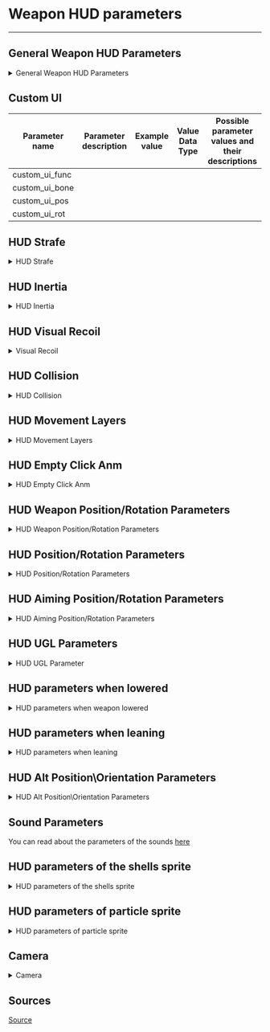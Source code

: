 # Weapon HUD parameters

___

## General Weapon HUD Parameters

<details>
    <summary>General Weapon HUD Parameters</summary>

\[wpn_*weapon name*_hud]:

| Parameter name | Parameter description | Example value | Value Data Type | Possible parameter values and their descriptions |
|---|---|---|:---:|---|
| item_visual | Weapon [hud model](../../../../glossary/glossary.md#_hud) | anomaly_weapons\wpn_akm\wpn_akm_hud.ogf |  | File path relative to the gamedata\meshes folder |
| attach_place_idx |  | 0 |  |  |
| zoom_hide_crosshair | Hide crosshair when aiming | true |  | true - 1 - on (Yes)<br> false - 0 - off (No) |
| hud_fov_addition_modifier |  |  |  |  |

</details>

## Custom UI

| Parameter name | Parameter description | Example value | Value Data Type | Possible parameter values and their descriptions |
|---|---|---|:---:|---|
| custom_ui_func |  |  |  |  |
| custom_ui_bone |  |  |  |  |
| custom_ui_pos |  |  |  |  |
| custom_ui_rot |  |  |  |  |

## HUD Strafe

<details>
    <summary>HUD Strafe</summary>

```admonish info
Strafe works when moving the character (WASD)
```

| Parameter name | Parameter description | Example value | Value Data Type | Possible parameter values and their descriptions |
|---|---|---|:---:|---|
| strafe_enabled | Enabling Strafe | true |  | true - 1 - on (Yes)<br> false - 0 - off (No) |
| strafe_hud_offset_pos | HUD position | 0,0.002,0 |  | X - (`-`) left / (`+`) right<br> Y - (`+`) up / (`-`) down<br> Z - (`-`) forward / (`+`) backward |
| strafe_hud_offset_rot | HUD rotation | 1,-0.75,4.5 |  | X - (`+`) left / (`-`) right<br> Y - (`+`) up / (`-`) down<br> Z - (`-`) roll to the right / (`+`) roll to the left |
| strafe_hud_offset_pos_16x9 | HUD position 16x9 | 0,0.0023,0 |  | X - (`-`) left / (`+`) right<br> Y - (`+`) up / (`-`) down<br> Z - (`-`) forward / (`+`) backward |
| strafe_hud_offset_rot_16x9 | HUD rotation 16x9 | 1,-1,5 |  | X - (`+`) left / (`-`) right<br> Y - (`+`) up / (`-`) down<br> Z - (`-`) roll to the right / (`+`) roll to the left |
| strafe_aim_enabled | Enabling Aim Strafe | true |  | true - 1 - on (Yes)<br> false - 0 - off (No) |
| strafe_aim_hud_offset_pos | HUD position while aiming | 0,0.002,0 |  | X - (`-`) left / (`+`) right<br> Y - (`+`) up / (`-`) down<br> Z - (`-`) forward / (`+`) backward |
| strafe_aim_hud_offset_rot | HUD rotation while aiming | 0,-0.3,1.25 |  | X - (`+`) left / (`-`) right<br> Y - (`+`) up / (`-`) down<br> Z - (`-`) roll to the right / (`+`) roll to the left |
| strafe_aim_hud_offset_pos_16x9 | HUD position while aiming 16x9 | 0,0.0023,0 |  | X - (`-`) left / (`+`) right<br> Y - (`+`) up / (`-`) down<br> Z - (`-`) forward / (`+`) backward |
| strafe_aim_hud_offset_rot_16x9 | HUD rotation while aiming 16x9 | 0,-0.5,1.75 |  | X - (`+`) left / (`-`) right<br> Y - (`+`) up / (`-`) down<br> Z - (`-`) roll to the right / (`+`) roll to the left |
| strafe_transition_time | time to return to the original weapon position (the longer the time, the slower the return) | 0.75 |  |  |
| strafe_aim_transition_time | time to return to the original weapon position (the longer the time, the slower the return) | 0.35 |  |  |
| strafe_cam_limit_aim_factor |  | 0.9 |  |  |
| strafe_cam_min_angle |  | 0 |  |  |

</details>

## HUD Inertia

<details>
    <summary>HUD Inertia</summary>

```admonish info
Inertia works when moving the mouse
```

| Parameter name | Parameter description | Example value | Value Data Type | Possible parameter values and their descriptions |
|---|---|---|:---:|---|
| inertion_min_angle_aim |  | 0 |  |  |
| inertion_offset_LRUD | HUD inertia | 0.011, 0.011, 0.01, 0.005 | Vector4 | L - (`-`) left / (`+`) right<br> R - (`-`) right / (`+`) left<br> U - (`-`) up / (`+`) down<br> D - (`-`) down / (`+`) up |
| inertion_offset_LRUD_aim | HUD inertia when aim | 0.011, 0.011, 0.01, 0.005 | Vector4 | L - (`-`) left / (`+`) right<br> R - (`-`) right / (`+`) left<br> U - (`-`) up / (`+`) down<br> D - (`-`) down / (`+`) up |

</details>

## HUD Visual Recoil

<details>
    <summary>Visual Recoil</summary>

| Parameter name | Parameter description | Example value | Value Data Type | Possible parameter values and their descriptions |
|---|---|---|:---:|---|
| shooting_hud_effect | Enable Visual Recoil | true |  | true - 1 - on (Yes)<br> false - 0 - off (No) |
| shooting_max_LRUD | Maximum LRUD position when firing | 0.005,0.005,0.005,0 |  | L - (`-`) left / (`+`) right<br> R - (`-`) right / (`+`) left<br> U - (`-`) up / (`+`) down<br> D - (`-`) down / (`+`) up |
| shooting_max_LRUD_aim | Maximum LRUD position when firing while aim | 0.0025,0.0025,0,0 |  | L - (`-`) left / (`+`) right<br> R - (`-`) right / (`+`) left<br> U - (`-`) up / (`+`) down<br> D - (`-`) down / (`+`) up |
| shooting_backward_offset |  | 0.02,0.015 |  |  |
| shooting_ret_speed | time to return to the original weapon position (the longer the time, the slower the return) | 7.5 |  |  |
| shooting_ret_aim_speed | time to return to the original weapon position (the longer the time, the slower the return) | 15 |  |  |
| shooting_min_LRUD_power |  | 0.01 |  |  |

</details>

## HUD Collision

<details>
    <summary>HUD Collision</summary>

| Parameter name | Parameter description | Example value | Value Data Type | Possible parameter values and their descriptions |
|---|---|---|:---:|---|
| nearwall_dist_min | Minimum distance at which the collision starts to work |  |  |  |
| nearwall_dist_max | Maximum distance at which the collision works |  |  |  |
| nearwall_target_hud_fov | How much is the maximal shift of the hud fov |  |  |  |
| nearwall_speed_mod | Shift speed |  |  |  |

</details>

## HUD Movement Layers

<details>
    <summary>HUD Movement Layers</summary>

| Parameter name | Parameter description | Example value | Value Data Type | Possible parameter values and their descriptions |
|---|---|---|:---:|---|
| movement_layer_0 | aim walk | movement\aim_walk.anm | path and animation name |  |
| movement_layer_1 | aim crouch | movement\aim_walk.anm | path and animation name |  |
| movement_layer_2 | crouch | movement\newwalk.anm | path and animation name |  |
| movement_layer_3 | walk | movement\newwalk.anm | path and animation name |  |
| movement_layer_4 | run | movement\newwalk.anm | path and animation name |  |
| movement_layer_5 | sprint | movement\newrunreload.anm | path and animation name |  |

</details>

## HUD Empty Click Anm

<details>
    <summary>HUD Empty Click Anm</summary>

```admonish info
Weapon animation settings when attempting to shoot with an empty magazine (camera animation is used)
```

| Parameter name | Parameter description | Example value | Value Data Type | Possible parameter values and their descriptions |
|---|---|---|:---:|---|
| empty_click_anm | Weapon animation when attempting to shoot with an empty magazine | script\misfire.anm | path and animation name |  |
| empty_click_anm_speed | Animation speed | 2 | - |  |
| empty_click_anm_power | Animation power | 1 | - |  |

</details>

## HUD Weapon Position/Rotation Parameters

<details>
    <summary>HUD Weapon Position/Rotation Parameters</summary>

| Parameter name | Parameter description | Example value | Value Data Type | Possible parameter values and their descriptions |
|---|---|---|:---:|---|
| item_position | weapon position in relation to the arms | 0, 0, 0 |  | X - (`-`) left / (`+`) right<br> Y - (`+`) up / (`-`) down<br> Z - (`-`) forward / (`+`) backward |
| item_orientation | weapon orientation in relation to the arms | 0, 0, 0 |  | X - (`+`) left / (`-`) right<br> Y - (`+`) up / (`-`) down<br> Z - (`-`) roll to the right / (`+`) roll to the left |

</details>

## HUD Position/Rotation Parameters

<details>
    <summary>HUD Position/Rotation Parameters</summary>

| Parameter name | Parameter description | Example value | Value Data Type | Possible parameter values and their descriptions |
|---|---|---|:---:|---|
| hands_position | Hands and weapon position | -0.072, -0.15, 0.1 |  | X - (`-`) left / (`+`) right<br> Y - (`+`) up / (`-`) down<br> Z - (`-`) forward / (`+`) backward |
| hands_position_16x9 | Hands and weapon position for 16x9 monitors | -0.072, -0.15, 0.1 |  | X - (`-`) left / (`+`) right<br> Y - (`+`) up / (`-`) down<br> Z - (`-`) forward / (`+`) backward |
| hands_orientation | direction (orientation) of the hands and arms | 0.55, 2.39, 0.15 |  | X - (`+`) left / (`-`) right<br> Y - (`+`) up / (`-`) down<br> Z - (`-`) roll to the right / (`+`) roll to the left |
| hands_orientation_16x9 | direction (orientation) of arms and weapons for 16x9 monitors | 0.55, 2.39, 0.15 |  | X - (`+`) left / (`-`) right<br> Y - (`+`) up / (`-`) down<br> Z - (`-`) roll to the right / (`+`) roll to the left |

</details>

## HUD Aiming Position/Rotation Parameters

<details>
    <summary>HUD Aiming Position/Rotation Parameters</summary>

| Parameter name | Parameter description | Example value | Value Data Type | Possible parameter values and their descriptions |
|---|---|---|:---:|---|
| aim_hud_offset_pos | aiming shift | -0.0818, 0.05494, -0.25 |  | X - (`-`) left / (`+`) right<br> Y - (`+`) up / (`-`) down<br> Z - (`-`) forward / (`+`) backward |
| aim_hud_offset_pos_16x9 | aiming hand shift for 16x9 monitors | -0.0818, 0.05494, -0.25 |  | X - (`-`) left / (`+`) right<br> Y - (`+`) up / (`-`) down<br> Z - (`-`) forward / (`+`) backward |
| aim_hud_offset_rot | orientation of the arms with the weapon when aiming | 0.0407, 0.00886, -0.00495 |  | X - (`+`) left / (`-`) right<br> Y - (`+`) up / (`-`) down<br> Z - (`-`) roll to the right / (`+`) roll to the left |
| aim_hud_offset_rot_16x9 | aiming hand orientation for 16x9 monitors | 0.0407, 0.00886, -0.00495 |  | X - (`+`) left / (`-`) right<br> Y - (`+`) up / (`-`) down<br> Z - (`-`) roll to the right / (`+`) roll to the left |

</details>

## HUD UGL Parameters

<details>
    <summary>HUD UGL Parameter</summary>

| Parameter name | Parameter description | Example value | Value Data Type | Possible parameter values and their descriptions |
|---|---|---|:---:|---|
| gl_hud_offset_pos | gun arm displacement when aiming from the holster | -0.0491, 0.005, -0.155 |  | X - (`-`) left / (`+`) right<br> Y - (`+`) up / (`-`) down<br> Z - (`-`) forward / (`+`) backward |
| gl_hud_offset_pos_16x9 | gun hand offset when aiming from the arming cradle for 16x9 monitors | -0.0491, 0.005, -0.155 |  | X - (`-`) left / (`+`) right<br> Y - (`+`) up / (`-`) down<br> Z - (`-`) forward / (`+`) backward |
| gl_hud_offset_rot | the orientation of the arms with the weapon when aiming from the arming cube | -0.067, 0.0063, -0.02 |  | X - (`+`) left / (`-`) right<br> Y - (`+`) up / (`-`) down<br> Z - (`-`) roll to the right / (`+`) roll to the left |
| gl_hud_offset_rot_16x9 | orientation of the arms with weapon when aiming from the arming cube for 16x9 monitors | -0.067, 0.0063, -0.02 |  | X - (`+`) left / (`-`) right<br> Y - (`+`) up / (`-`) down<br> Z - (`-`) roll to the right / (`+`) roll to the left |

</details>

## HUD parameters when lowered

<details>
    <summary>HUD parameters when weapon lowered</summary>

| Parameter name | Parameter description | Example value | Value Data Type | Possible parameter values and their descriptions |
|---|---|---|:---:|---|
| safemode_anm | Weapon animation when weapon goes to safe mode (camera animation is used) | script\to_lower.anm | path and animation name |  |
| safemode_anm_speed |  | 1.2 |  |  |
| safemode_anm_power |  | 1 |  |  |
| safemode_anm2 | Weapon animation when weapon comes out of safe mode (camera animation is used) | script\from_lower.anm | path and animation name |  |
| safemode_anm_speed2 |  | 1.3 |  |  |
| safemode_anm_power2 |  | 0.6 |  |  |
| lowered_hud_offset_pos | Position of arms and hands when the weapon is lowered | 0, 0, 0 |  | X - (`-`) left / (`+`) right<br> Y - (`+`) up / (`-`) down<br> Z - (`-`) forward / (`+`) backward |
| lowered_hud_offset_rot | Rotation of arms and hands when the weapon is lowered | 0, 0, 0 |  | X - (`+`) left / (`-`) right<br> Y - (`+`) up / (`-`) down<br> Z - (`-`) roll to the right / (`+`) roll to the left |
| lowered_hud_offset_pos_16x9 | Position of arms and hands when the weapon is lowered | 0, 0, 0 |  | X - (`-`) left / (`+`) right<br> Y - (`+`) up / (`-`) down<br> Z - (`-`) forward / (`+`) backward |
| lowered_hud_offset_rot_16x9 | Rotation of arms and hands when the weapon is lowered | 0, 0, 0 |  | X - (`+`) left / (`-`) right<br> Y - (`+`) up / (`-`) down<br> Z - (`-`) roll to the right / (`+`) roll to the left |

</details>

## HUD parameters when leaning

<details>
    <summary>HUD parameters when leaning</summary>

| Parameter name | Parameter description | Example value | Value Data Type | Possible parameter values and their descriptions |
|---|---|---|:---:|---|
| lean_hud_offset_pos | Weapon and arm positions when the character is leaning | 0, 0, 0 |  | X - (`-`) left / (`+`) right<br> Y - (`+`) up / (`-`) down<br> Z - (`-`) forward / (`+`) backward |
| lean_hud_offset_rot | Weapon and arm rotation when the character is leaning | 0, 0, 0 |  | X - (`+`) left / (`-`) right<br> Y - (`+`) up / (`-`) down<br> Z - (`-`) roll to the right / (`+`) roll to the left |
| lean_hud_offset_pos_16x9 | Weapon and arm positions when the character is leaning | 0, 0, 0 |  | X - (`-`) left / (`+`) right<br> Y - (`+`) up / (`-`) down<br> Z - (`-`) forward / (`+`) backward |
| lean_hud_offset_rot_16x9 | Weapon and arm rotation when the character is leaning | 0, 0, 0 |  | X - (`+`) left / (`-`) right<br> Y - (`+`) up / (`-`) down<br> Z - (`-`) roll to the right / (`+`) roll to the left |

</details>

## HUD Alt Position\Orientation Parameters

<details>
    <summary>HUD Alt Position\Orientation Parameters</summary>

| Parameter name | Parameter description | Example value | Value Data Type | Possible parameter values and their descriptions |
|---|---|---|:---:|---|
| aim_hud_offset_alt_pos | Alternative aim offset position | 0, 0, 0 |  | X - (`+`) left / (`-`) right<br> Y - (`+`) up / (`-`) down<br> Z - (`-`) roll to the right / (`+`) roll to the left |
| aim_hud_offset_alt_rot | Alternative aim offset rotation | 0, 0, 0 |  | X - (`+`) left / (`-`) right<br> Y - (`+`) up / (`-`) down<br> Z - (`-`) roll to the right / (`+`) roll to the left |
| scope_zoom_factor_alt |  |  |  |  |

</details>

## Sound Parameters

You can read about the parameters of the sounds [here](weapon_sounds.ltx.md)

## HUD parameters of the shells sprite

<details>
    <summary>HUD parameters of the shells sprite</summary>

| Parameter name | Parameter description | Example value | Value Data Type | Possible parameter values and their descriptions |
|---|---|---|:---:|---|
| shell_bone | bone which will be considered the origin of coordinates for the shell sprite in 1st person view | wpn_body | Bone Name |  |
| shell_dir | the offset parameter of the shells after departure, in 1st person view | 0, 1, 0 |  | X - (`-`) left / (`+`) right<br> Y - (`+`) up / (`-`) down<br> Z - (`-`) forward / (`+`) backward |
| shell_point | Coordinates of the bullets ejection point in 1st person view | 0, 0.064, 0.19 |  | X - (`-`) left / (`+`) right<br> Y - (`+`) up / (`-`) down<br> Z - (`-`) forward / (`+`) backward |

</details>

## HUD parameters of particle sprite

<details>
    <summary>HUD parameters of particle sprite</summary>

| Parameter name | Parameter description | Example value | Value Data Type | Possible parameter values and their descriptions |
|---|---|---|:---:|---|
| fire_bone | the name of the fire particle bone of the weapon hud-model | wpn_body |  | Bone Name |
| fire_bone2 | UGL fire particle bone | wpn_body |  | Bone Name |
| fire_point | coordinates of the fire particle, when viewed from the 1st person | 0, 0.051841, 0.535482 |  | X - (`-`) left / (`+`) right<br> Y - (`+`) up / (`-`) down<br> Z - (`-`) forward / (`+`) backward |
| fire_point2 | Coordinates of the fire particles, when viewed from the 1st person when firing the underbarrel grenade launcher | 0, -0.011, 0.553 |  | X - (`-`) left / (`+`) right<br> Y - (`+`) up / (`-`) down<br> Z - (`-`) forward / (`+`) backward |

</details>

## Camera

<details>
    <summary>Camera</summary>

| Parameter name | Parameter description | Example value | Value Data Type | Possible parameter values and their descriptions |
|---|---|---|:---:|---|
| freeelook_z_offset_mul | Camera displacement along the z-axis when the camera moves freely | 0.4 |  | Z - (`-`) forward / (`+`) backward |
| camera_move_epsilon |  |  |  |  |
| disp_min |  |  |  |  |
| speed_min |  |  |  |  |
| zoom_aim_disp_k |  |  |  |  |
| zoom_aim_speed_k |  |  |  |  |
| delta_time |  |  |  |  |
| cam_return_stop |  |  |  |  |
| zoom_rotate_time_k |  |  |  |  |

</details>

## Sources

[Source](https://modfaq.ru/%D0%9F%D0%B0%D1%80%D0%B0%D0%BC%D0%B5%D1%82%D1%80%D1%8B_%D0%BE%D1%80%D1%83%D0%B6%D0%B8%D1%8F)
